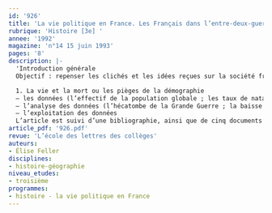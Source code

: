 ```yaml
---
id: '926'
title: 'La vie politique en France. Les Français dans l’entre-deux-guerres (1/4)'
rubrique: 'Histoire [3e] '
annee: '1992'
magazine: 'n°14 15 juin 1993'
pages: '8'
description: |-
  'Introduction générale
  Objectif : repenser les clichés et les idées reçues sur la société française de l’entre-deux-guerres…

  1. La vie et la mort ou les pièges de la démographie
  – les données (l’effectif de la population globale ; les taux de natalité et de mortalité ; la répartition par âge)
  – l’analyse des données (l’hécatombe de la Grande Guerre ; la baisse du nombre des naissances ; la mortalité infantile ; la surmortalité des jeunes et des adultes ; le rôle de l’immigration)
  – l’exploitation des données
  L’article est suivi d’une bibliographie, ainsi que de cinq documents sur la démographie française entre les deux guerres.'
article_pdf: '926.pdf'
revue: 'L’école des lettres des collèges'
auteurs:
- Élise Feller
disciplines:
- histoire-géographie
niveau_etudes:
- troisième
programmes:
- histoire - la vie politique en France
---
```


